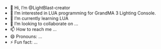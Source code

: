- 👋 Hi, I’m @LightBlast-creator
- 👀 I’m interested in LUA programming for GrandMA 3 Lighting Console. 
- 🌱 I’m currently learning LUA 
- 💞️ I’m looking to collaborate on ...
- 📫 How to reach me ...
- 😄 Pronouns: ...
- ⚡ Fun fact: ...

<!---
LightBlast-creator/LightBlast-creator is a ✨ special ✨ repository because its `README.md` (this file) appears on your GitHub profile.
You can click the Preview link to take a look at your changes.
--->
